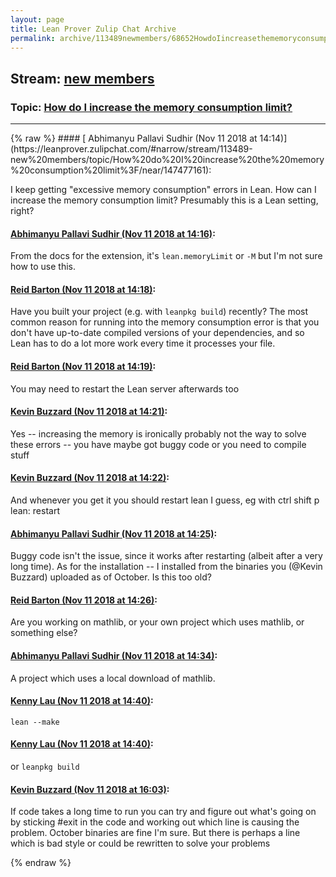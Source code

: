 ```yaml
---
layout: page
title: Lean Prover Zulip Chat Archive 
permalink: archive/113489newmembers/68652HowdoIincreasethememoryconsumptionlimit.html
---
```


## Stream: [new members](https://leanprover-community.github.io/archive/113489newmembers/index.html)
### Topic: [How do I increase the memory consumption limit?](https://leanprover-community.github.io/archive/113489newmembers/68652HowdoIincreasethememoryconsumptionlimit.html)

---

<base href="https://leanprover.zulipchat.com">
{% raw %}
#### [ Abhimanyu Pallavi Sudhir (Nov 11 2018 at 14:14)](https://leanprover.zulipchat.com/#narrow/stream/113489-new%20members/topic/How%20do%20I%20increase%20the%20memory%20consumption%20limit%3F/near/147477161):
<p>I keep getting "excessive memory consumption" errors in Lean. How can I increase the memory consumption limit? Presumably this is a Lean setting, right?</p>

#### [ Abhimanyu Pallavi Sudhir (Nov 11 2018 at 14:16)](https://leanprover.zulipchat.com/#narrow/stream/113489-new%20members/topic/How%20do%20I%20increase%20the%20memory%20consumption%20limit%3F/near/147477225):
<p>From the docs for the extension, it's <code>lean.memoryLimit</code> or <code>-M</code> but I'm not sure how to use this.</p>

#### [ Reid Barton (Nov 11 2018 at 14:18)](https://leanprover.zulipchat.com/#narrow/stream/113489-new%20members/topic/How%20do%20I%20increase%20the%20memory%20consumption%20limit%3F/near/147477291):
<p>Have you built your project (e.g. with <code>leanpkg build</code>) recently? The most common reason for running into the memory consumption error is that you don't have up-to-date compiled versions of your dependencies, and so Lean has to do a lot more work every time it processes your file.</p>

#### [ Reid Barton (Nov 11 2018 at 14:19)](https://leanprover.zulipchat.com/#narrow/stream/113489-new%20members/topic/How%20do%20I%20increase%20the%20memory%20consumption%20limit%3F/near/147477302):
<p>You may need to restart the Lean server afterwards too</p>

#### [ Kevin Buzzard (Nov 11 2018 at 14:21)](https://leanprover.zulipchat.com/#narrow/stream/113489-new%20members/topic/How%20do%20I%20increase%20the%20memory%20consumption%20limit%3F/near/147477359):
<p>Yes -- increasing the memory is ironically probably not the way to solve these errors -- you have maybe got buggy code or you need to compile stuff</p>

#### [ Kevin Buzzard (Nov 11 2018 at 14:22)](https://leanprover.zulipchat.com/#narrow/stream/113489-new%20members/topic/How%20do%20I%20increase%20the%20memory%20consumption%20limit%3F/near/147477397):
<p>And whenever you get it you should  restart lean I guess, eg with ctrl shift p lean: restart</p>

#### [ Abhimanyu Pallavi Sudhir (Nov 11 2018 at 14:25)](https://leanprover.zulipchat.com/#narrow/stream/113489-new%20members/topic/How%20do%20I%20increase%20the%20memory%20consumption%20limit%3F/near/147477478):
<p>Buggy code isn't the issue, since it works after restarting (albeit after a very long time). As for the installation -- I installed from the binaries you (<span class="user-mention" data-user-id="110038">@Kevin Buzzard</span>) uploaded as of October. Is this too old?</p>

#### [ Reid Barton (Nov 11 2018 at 14:26)](https://leanprover.zulipchat.com/#narrow/stream/113489-new%20members/topic/How%20do%20I%20increase%20the%20memory%20consumption%20limit%3F/near/147477530):
<p>Are you working on mathlib, or your own project which uses mathlib, or something else?</p>

#### [ Abhimanyu Pallavi Sudhir (Nov 11 2018 at 14:34)](https://leanprover.zulipchat.com/#narrow/stream/113489-new%20members/topic/How%20do%20I%20increase%20the%20memory%20consumption%20limit%3F/near/147477754):
<p>A project which uses a local download of mathlib.</p>

#### [ Kenny Lau (Nov 11 2018 at 14:40)](https://leanprover.zulipchat.com/#narrow/stream/113489-new%20members/topic/How%20do%20I%20increase%20the%20memory%20consumption%20limit%3F/near/147477914):
<p><code>lean --make</code></p>

#### [ Kenny Lau (Nov 11 2018 at 14:40)](https://leanprover.zulipchat.com/#narrow/stream/113489-new%20members/topic/How%20do%20I%20increase%20the%20memory%20consumption%20limit%3F/near/147477918):
<p>or <code>leanpkg build</code></p>

#### [ Kevin Buzzard (Nov 11 2018 at 16:03)](https://leanprover.zulipchat.com/#narrow/stream/113489-new%20members/topic/How%20do%20I%20increase%20the%20memory%20consumption%20limit%3F/near/147480220):
<p>If code takes a long time to run you can try and figure out what's going on by sticking #exit in the code and working out which line is causing the problem. October binaries are fine I'm sure. But there is perhaps a line which is bad style or could be rewritten to solve your problems</p>


{% endraw %}
